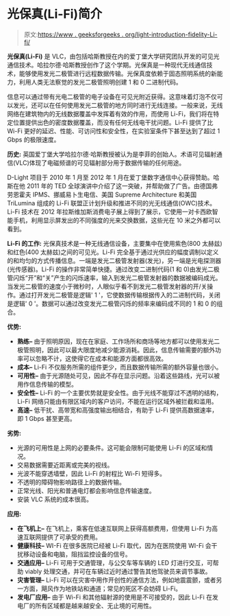 # 光保真(Li-Fi)简介

> 原文:[https://www . geeksforgeeks . org/light-introduction-fidelity-Li-fi/](https://www.geeksforgeeks.org/introduction-of-light-fidelity-li-fi/)

**光保真(Li-Fi)** 是 VLC，由包括哈斯教授在内的爱丁堡大学研究团队开发的可见光通信技术。哈拉尔德·哈斯教授创作了这个学期。光保真是一种现代无线通信技术，能够使用发光二极管进行远程数据传输。光保真度依赖于固态照明系统的新能力，利用人类无法察觉的发光二极管照明创建 1 和 0 二进制代码。

信息可以通过带有光电二极管的电子设备在可见光附近获得。这意味着灯泡不仅可以发光，还可以在任何使用发光二极管的地方同时进行无线连接。一般来说，无线网络在建筑物内的无线数据覆盖中发挥着有效的作用，而使用 Li-Fi，我们将在特定位置提供出色的密度数据覆盖，而没有任何无线电干扰问题。Li-Fi 提供了比 Wi-Fi 更好的延迟、性能、可访问性和安全性，在实验室条件下甚至达到了超过 1 Gbps 的极限速度。

**历史:**
英国爱丁堡大学哈拉尔德·哈斯教授被认为是李菲的创始人。术语可见辐射通信(VLC)体现了电磁频谱的可见辐射部分用于数据传输的任何用途。

D-Light 项目于 2010 年 1 月至 2012 年 1 月在爱丁堡数字通信中心获得赞助。哈斯在他 2011 年的 TED 全球演讲中介绍了这一突破，并帮助做了广告。由德国弗劳恩霍夫 IPMS、挪威易卜生电信、美国 Supreme Architecture 和美国 TriLumina 组成的 Li-Fi 联盟正计划升级和推进不同的光无线通信(OWC)技术。Li-Fi 技术在 2012 年拉斯维加斯消费电子展上得到了展示，它使用一对卡西欧智能手机，利用显示屏发出的不同强度的光来交换数据，这些光在 10 米之外都可以看到。

**Li-Fi 的工作:**
光保真技术是一种无线通信设备，主要集中在使用紫色(800 太赫兹)和红色(400 太赫兹)之间的可见光。Li-Fi 完全基于通过光供应的幅度调制以定义的和均匀的方式传播信息。一端是发光二极管发射器(发光)，另一端是光电探测器(光传感器)。Li-Fi 的操作非常简单快捷。通过改变二进制代码(1 和 0)由发光二极管闪烁“开”和“关”产生的闪烁速率，输入到发光二极管发射器的数据被编码成光。当发光二极管的速度小于微秒时，人眼似乎看不到发光二极管发射器的开/关操作。通过打开发光二极管是逻辑' 1 '，它使数据传输根据传入的二进制代码，关闭是逻辑' 0 '。数据可以通过改变发光二极管闪烁的频率来编码成不同的 1 和 0 的组合。

**优势:**

*   **熟练–**
    由于照明原因，现在在家庭、工作场所和商场等地方都可以使用发光二极管照明，因此可以最大限度地减少能源消耗。因此，信息传输需要的额外功率可以忽略不计，这使得它在成本和能源方面都很高效。
*   **成本–**
    Li-Fi 不仅服务所需的组件更少，而且数据传输所需的额外容量也很小。
*   **可用性–**
    由于光源随处可见，因此不存在显示问题。沿着这些路线，光可以被用作信息传输的模型。
*   **安全性–**
    Li-Fi 的一个主要优势就是安全性。由于光线不能穿过不透明的结构，Li-Fi 网络只能由有限区域内的客户访问，不能在运行区域外被拦截和滥用。
*   **高速–**
    低干扰、高带宽和高强度输出相结合，有助于 Li-Fi 提供高数据速率，即 1 Gbps 甚至更高。

**劣势:**

*   光源的可用性是上网的必要条件。这可能会限制可能使用 Li-Fi 的区域和情况。
*   交易数据需要近距离或完美的视线。
*   光波不能穿透墙壁，因此 Li-Fi 的射程比 Wi-Fi 短得多。
*   不透明的障碍物影响路径上的数据传输。
*   正常光线、阳光和普通电灯都会影响信息传输速度。
*   安装 VLC 系统的成本很高。

**应用:**

*   **在飞机上–**
    在飞机上，乘客在低速互联网上获得高额费用，但使用 Li-Fi 为高速互联网提供了可承受的费用。
*   **健康科技–**
    WI-Fi 在很多医院已经被 Li-Fi 取代，因为在医院使用 WI-Fi 会干扰移动设备和电脑，阻挡监控设备的信号。
*   **交通应用–**
    Li-Fi 可用于交通管理，与公交车等车辆的 LED 灯进行交互，可帮助 viably 处理交通，并可在车辆过近时通过警告其他驾驶员来调节事故。
*   **灾害管理–**
    Li-Fi 可以在灾害中用作开创性的通信方法，例如地震震颤，或者另一方面，飓风作为地铁站和通道；常见的死区不会妨碍 Li-Fi。
*   **发电厂应用–**
    由于 Wi-Fi 和其他辐射源的使用是不可接受的，因此 Li-Fi 在发电厂的所有区域都是越来越安全、无止境的可用性。